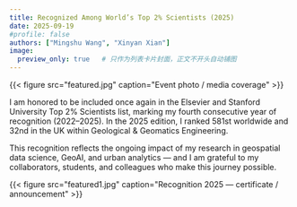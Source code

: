 ```yaml
---
title: Recognized Among World’s Top 2% Scientists (2025)
date: 2025-09-19
#profile: false      
authors: ["Mingshu Wang", "Xinyan Xian"]
image:
  preview_only: true   # 只作为列表卡片封面，正文不开头自动铺图
---
```


<!--more-->

{{< figure src="featured.jpg" caption="Event photo / media coverage" >}}

I am honored to be included once again in the Elsevier and Stanford University Top 2% Scientists list, marking my fourth consecutive year of recognition (2022–2025). In the 2025 edition, I ranked 581st worldwide and 32nd in the UK within Geological & Geomatics Engineering.

This recognition reflects the ongoing impact of my research in geospatial data science, GeoAI, and urban analytics — and I am grateful to my collaborators, students, and colleagues who make this journey possible.

{{< figure src="featured1.jpg" caption="Recognition 2025 — certificate / announcement" >}}


